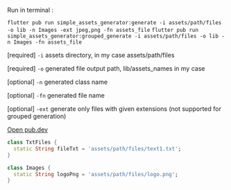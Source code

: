 Run in terminal :

`flutter pub run simple_assets_generator:generate -i assets/path/files -o lib -n Images -ext jpeg,png -fn assets_file`
`flutter pub run simple_assets_generator:grouped_generate -i assets/path/files -o lib -n Images -fn assets_file`

[required] `-i` assets directory, in my case assets/path/files

[required] `-o` generated file output path, lib/assets_names in my case

[optional] `-n` generated class name

[optional] `-fn` generated file name

[optional] `-ext` generate only files with given extensions (not supported for grouped generation)


[Open pub.dev](https://pub.dev/packages/simple_assets_generator)

```dart
class TxtFiles {
  static String fileTxt = 'assets/path/files/text1.txt';
}
```

```dart
class Images {
  static String logoPng = 'assets/path/files/logo.png';
}
```
